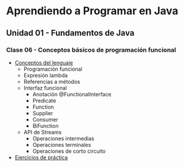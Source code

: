 # Aprendiendo a Programar en Java
## Unidad 01 - Fundamentos de Java
### Clase 06 - Conceptos básicos de programación funcional
- [Conceptos del lenguaje](conceptos_lenguaje.ipynb)
  - Programación funcional
  - Expresión lambda
  - Referencias a métodos
  - Interfaz funcional
    - Anotación @FunctionalInterface
    - Predicate<T>
    - Function<T>
    - Supplier<T>
    - Consumer<T>
    - BiFunction<T>
  - API de Streams
    - Operaciones intermedias
    - Operaciones terminales
    - Operaciones de corto circuito
- [Ejercicios de práctica](ejercicios.md)
